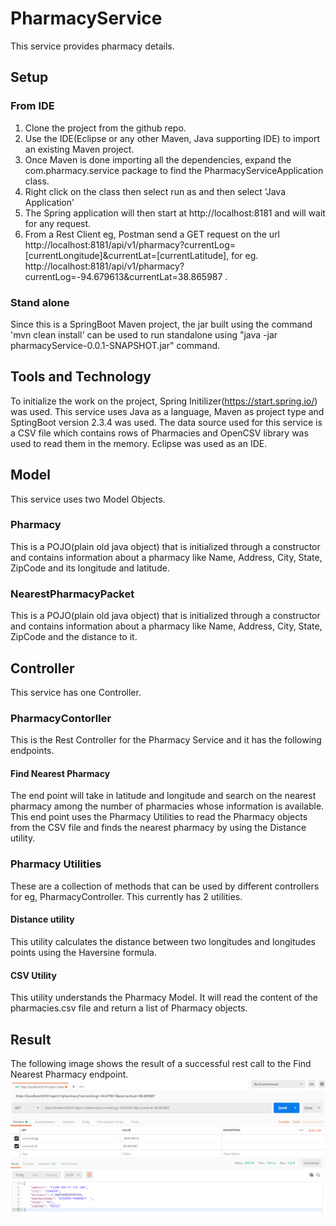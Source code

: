 # PharmacyService
This service provides pharmacy details.

## Setup

### From IDE
1. Clone the project from the github repo.
2. Use the IDE(Eclipse or any other Maven, Java supporting IDE) to import an existing Maven project.
3. Once Maven is done importing all the dependencies, expand the com.pharmacy.service package to find the PharmacyServiceApplication class.
4. Right click on the class then select run as and then select 'Java Application'
5. The Spring application will then start at http://localhost:8181 and will wait for any request.
6. From a Rest Client eg, Postman send a GET request on the url http://localhost:8181/api/v1/pharmacy?currentLog=[currentLongitude]&currentLat=[currentLatitude], for eg. http://localhost:8181/api/v1/pharmacy?currentLog=-94.679613&currentLat=38.865987 . 

### Stand alone
Since this is a SpringBoot Maven project, the jar built using the command 'mvn clean install' can be used to run standalone using "java -jar pharmacyService-0.0.1-SNAPSHOT.jar" command.

## Tools and Technology
To initialize the work on the project, Spring Initilizer(https://start.spring.io/) was used. This service uses Java as a language, Maven as project type and SptingBoot version 2.3.4 was used. The data source used for this service is a CSV file which contains rows of Pharmacies and OpenCSV library was used to read them in the memory. Eclipse was used as an IDE.


## Model
This service uses two Model Objects.

### Pharmacy
This is a POJO(plain old java object) that is initialized through a constructor and contains information about a pharmacy like Name, Address, City, State, ZipCode and its longitude and latitude.

### NearestPharmacyPacket
This is a POJO(plain old java object) that is initialized through a constructor and contains information about a pharmacy like Name, Address, City, State, ZipCode and the distance to it.

## Controller
This service has one Controller.

### PharmacyContorller
This is the Rest Controller for the Pharmacy Service and it has the following endpoints.

#### Find Nearest Pharmacy
The end point will take in latitude and longitude and search on the nearest pharmacy among the number of pharmacies whose information is available. This end point uses the Pharmacy Utilities to read the Pharmacy objects from the CSV file and finds the nearest pharmacy by using the Distance utility.

### Pharmacy Utilities
These are a collection of methods that can be used by different controllers for eg, PharmacyController. This currently has 2 utilities.

#### Distance utility
This utility calculates the distance between two longitudes and longitudes points using the Haversine formula.

#### CSV Utility
This utility understands the Pharmacy Model. It will read the content of the pharmacies.csv file and return a list of Pharmacy objects.

## Result
The following image shows the result of a successful rest call to the Find Nearest Pharmacy endpoint.
![Result of the service call.](Result.png)

